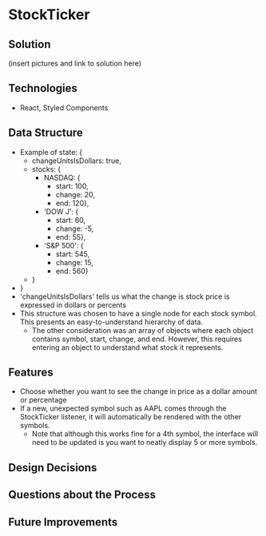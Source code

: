 # StockTicker

## Solution
(insert pictures and link to solution here)

## Technologies
* React, Styled Components

## Data Structure
* Example of state: {
    * changeUnitsIsDollars: true,
    * stocks: {
        * NASDAQ: {
            * start: 100,
            * change: 20,
            * end: 120},
        * 'DOW J': {
            * start: 60,
            * change: -5,
            * end: 55},
        * 'S&P 500': {
            * start: 545,
            * change: 15,
            * end: 560}
    * }
* }
* 'changeUnitsIsDollars'  tells us what the change is stock price is expressed in dollars or percents
* This structure was chosen to have a single node for each stock symbol. This presents an easy-to-understand hierarchy of data. 
    * The other consideration was an array of objects where each object contains symbol, start, change, and end. However, this requires entering an object to understand what stock it represents.

## Features
* Choose whether you want to see the change in price as a dollar amount or percentage
* If a new, unexpected symbol such as AAPL comes through the StockTicker listener, it will automatically be rendered with the other symbols.
    * Note that although this works fine for a 4th symbol, the interface will need to be updated is you want to neatly display 5 or more symbols.

## Design Decisions

## Questions about the Process

## Future Improvements